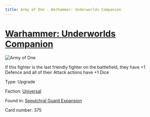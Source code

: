 ```yaml
---
title: Army of One - Warhammer: Underworlds Companion
---
```


# [Warhammer: Underworlds Companion](https://guidokessels.github.io/wh-underworlds)

  

![Army of One](https://warhammerunderworlds.com/wp-content/uploads/sites/6/2017/12/375_ENG-Army-of-One.png)

If this fighter is the last friendly fighter on the battlefield, they have +1 Defence and all of their Attack actions have +1 Dice

Type: Upgrade

Faction: [Universal](https://guidokessels.github.io/wh-underworlds/factions/universal)

Found in: [Sepulchral Guard Expansion](https://guidokessels.github.io/wh-underworlds/locations/sepulchral-guard-expansion)

Card number: 375
